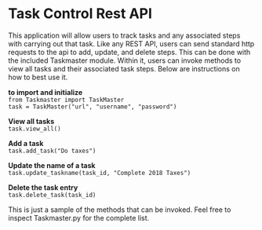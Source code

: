 # Task Control Rest API

This application will allow users to track tasks and any associated steps with carrying out that task. Like any REST API, 
users can send standard http requests to the api to add, update, and delete steps. This can be done with the included Taskmaster module.
Within it, users can invoke methods to view all tasks and their associated task steps. Below are instructions on how to best use it.


__to import and initialize__ <br />
```from Taskmaster import TaskMaster```<br />
```task = TaskMaster("url", "username", "password")```


__View all tasks__ <br />
```task.view_all()```

__Add a task__ <br />
```task.add_task("Do taxes")```

__Update the name of a task__ <br />
```task.update_taskname(task_id, "Complete 2018 Taxes")```

__Delete the task entry__ <br />
```task.delete_task(task_id)```


This is just a sample of the methods that can be invoked. Feel free to inspect Taskmaster.py for the complete list.
